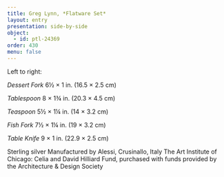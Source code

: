 ```yaml
---
title: Greg Lynn, *Flatware Set*
layout: entry
presentation: side-by-side
object:
  - id: ptl-24369
order: 430
menu: false
---
```


Left to right:

*Dessert Fork*
6½ × 1 in. (16.5 × 2.5 cm)

*Tablespoon*
8 × 1¾ in. (20.3 × 4.5 cm)

*Teaspoon*
5½ × 1¼ in. (14 × 3.2 cm)

*Fish Fork*
7½ × 1¼ in. (19 × 3.2 cm)

*Table Knife*
9 × 1 in. (22.9 × 2.5 cm)

Sterling silver
Manufactured by Alessi, Crusinallo, Italy
The Art Institute of Chicago: Celia and David Hilliard Fund, purchased with funds provided by the Architecture & Design Society

